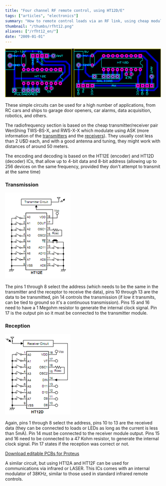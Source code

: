 ```yaml
---
title: "Four channel RF remote control, using HT12D/E"
tags: ["articles", "electronics"]
summary: "How to remote control loads via an RF link, using cheap modules and ICs."
thumbnail: "/thumbs/rfht12.png"
aliases: ["/rfht12_en/"]
date: "2009-01-01"
---
```


![Transmitter and receiver, RF, 4 channels](/images/controlrf_lyt.png)

These simple circuits can be used for a high number of applications, from RC cars and ships to garage door openers, car alarms, data acquisition, robotics, and others.

The radiofrequency section is based on the cheap transmitter/receiver pair WenShing TWS-BS-X, and RWS-X-X which modulate using ASK (more information of the [transmitters](http://www.wenshing.com.tw/Products/RF_Module/ASK_RF_Transmitter_Module/) and the [receivers](http://www.wenshing.com.tw/Products/RF_Module/ASK_RF_Receiver_Module/)). They usually cost less than 2 U$D each, and with a good antenna and tuning, they might work with distances of around 50 meters.

The encoding and decoding is based on the HT12E (encoder) and HT12D (decoder) ICs, that allow up to 4-bit data and 8-bit address (allowing up to 256 devices on the same frequency, provided they don't attempt to transmit at the same time)

### Transmission
![HT12E diagram RF](/images/ht12e.png)

The pins 1 through 8 select the address (which needs to be the same in the transmitter and the receptor to receive the data), pins 10 through 13 are the data to be transmitted, pin 14 controls the transmission (if low it transmits, can be tied to ground so it's a continuous transmission). Pins 15 and 16 need to have a 1 Megohm resistor to generate the internal clock signal. Pin 17 is the output pin so it must be connected to the transmitter module.

### Reception
![HT12D diagram RF](/images/ht12d.png)

Again, pins 1 through 8 select the address, pins 10 to 13 are the received data (they can be connected to loads or LEDs as long as the current is less than 5mA). Pin 14 must be connected to the receiver module output. Pins 15 and 16 need to be connected to a 47 Kohm resistor, to generate the internal clock signal. Pin 17 states if the reception was correct or not.

[Download editable PCBs for Proteus](/downloads/controlrf.zip)

A similar circuit, but using HT12A and HT12F can be used for communications via infrared or LASER. This ICs comes with an internal modulator of 38KHz, similar to those used in standard infrared remote controls.